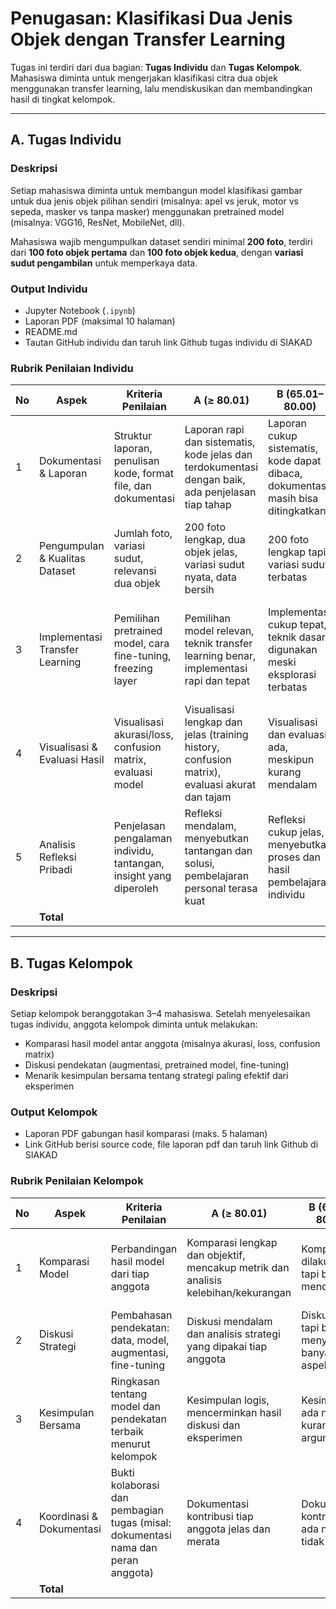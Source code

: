 # Penugasan: Klasifikasi Dua Jenis Objek dengan Transfer Learning

Tugas ini terdiri dari dua bagian: **Tugas Individu** dan **Tugas Kelompok**. Mahasiswa diminta untuk mengerjakan klasifikasi citra dua objek menggunakan transfer learning, lalu mendiskusikan dan membandingkan hasil di tingkat kelompok.

---

## A. Tugas Individu

### Deskripsi
Setiap mahasiswa diminta untuk membangun model klasifikasi gambar untuk dua jenis objek pilihan sendiri (misalnya: apel vs jeruk, motor vs sepeda, masker vs tanpa masker) menggunakan pretrained model (misalnya: VGG16, ResNet, MobileNet, dll).

Mahasiswa wajib mengumpulkan dataset sendiri minimal **200 foto**, terdiri dari **100 foto objek pertama** dan **100 foto objek kedua**, dengan **variasi sudut pengambilan** untuk memperkaya data.

### Output Individu
- Jupyter Notebook (`.ipynb`)
- Laporan PDF (maksimal 10 halaman)
- README.md
- Tautan GitHub individu dan taruh link Github tugas individu di SIAKAD

### Rubrik Penilaian Individu

| No | Aspek                          | Kriteria Penilaian                                                                                 | A (≥ 80.01)                                                                                                  | B (65.01–80.00)                                                                                     | C (50.01–65.00)                                                                 | D (≤ 50.00)                                                              | Bobot |
|----|--------------------------------|-----------------------------------------------------------------------------------------------------|--------------------------------------------------------------------------------------------------------------|------------------------------------------------------------------------------------------------------|----------------------------------------------------------------------------------|---------------------------------------------------------------------------|--------|
| 1  | Dokumentasi & Laporan          | Struktur laporan, penulisan kode, format file, dan dokumentasi                                     | Laporan rapi dan sistematis, kode jelas dan terdokumentasi dengan baik, ada penjelasan tiap tahap           | Laporan cukup sistematis, kode dapat dibaca, dokumentasi masih bisa ditingkatkan                   | Struktur kurang rapi, komentar kode dan dokumentasi minim                      | Laporan tidak sistematis, tidak ada komentar, sulit dipahami              | 25     |
| 2  | Pengumpulan & Kualitas Dataset | Jumlah foto, variasi sudut, relevansi dua objek                                                    | 200 foto lengkap, dua objek jelas, variasi sudut nyata, data bersih                                          | 200 foto lengkap tapi variasi sudut terbatas                                                       | Kurang dari 200 atau variasi sudut sangat minim                                | Dataset tidak sesuai instruksi                                           | 20     |
| 3  | Implementasi Transfer Learning | Pemilihan pretrained model, cara fine-tuning, freezing layer                                       | Pemilihan model relevan, teknik transfer learning benar, implementasi rapi dan tepat                        | Implementasi cukup tepat, teknik dasar digunakan meski eksplorasi terbatas                          | Implementasi kurang tepat atau pemilihan model tidak sesuai                   | Banyak kesalahan teknis, tidak memahami prinsip transfer learning         | 20     |
| 4  | Visualisasi & Evaluasi Hasil   | Visualisasi akurasi/loss, confusion matrix, evaluasi model                                         | Visualisasi lengkap dan jelas (training history, confusion matrix), evaluasi akurat dan tajam               | Visualisasi dan evaluasi ada, meskipun kurang mendalam                                            | Visualisasi terbatas, evaluasi tidak lengkap                                  | Tidak ada visualisasi atau evaluasi                                     | 20     |
| 5  | Analisis Refleksi Pribadi      | Penjelasan pengalaman individu, tantangan, insight yang diperoleh                                 | Refleksi mendalam, menyebutkan tantangan dan solusi, pembelajaran personal terasa kuat                     | Refleksi cukup jelas, menyebutkan proses dan hasil pembelajaran individu                           | Refleksi dangkal, hanya menceritakan proses secara umum                        | Tidak ada refleksi atau hanya mengulang isi laporan teknis                | 15     |
|    | **Total**                      |                                                                                                     |                                                                                                              |                                                                                                      |                                                                                  |                                                                           | **100** |

---

## B. Tugas Kelompok

### Deskripsi
Setiap kelompok beranggotakan 3–4 mahasiswa. Setelah menyelesaikan tugas individu, anggota kelompok diminta untuk melakukan:

- Komparasi hasil model antar anggota (misalnya akurasi, loss, confusion matrix)
- Diskusi pendekatan (augmentasi, pretrained model, fine-tuning)
- Menarik kesimpulan bersama tentang strategi paling efektif dari eksperimen

### Output Kelompok
- Laporan PDF gabungan hasil komparasi (maks. 5 halaman)
- Link GitHub berisi source code, file laporan pdf dan taruh link Github di SIAKAD

### Rubrik Penilaian Kelompok

| No | Aspek                      | Kriteria Penilaian                                                                 | A (≥ 80.01)                                                                       | B (65.01–80.00)                                                         | C (50.01–65.00)                                                | D (≤ 50.00)                                                       | Bobot |
|----|----------------------------|------------------------------------------------------------------------------------|-----------------------------------------------------------------------------------|------------------------------------------------------------------------|----------------------------------------------------------------|------------------------------------------------------------------|--------|
| 1  | Komparasi Model            | Perbandingan hasil model dari tiap anggota                                         | Komparasi lengkap dan objektif, mencakup metrik dan analisis kelebihan/kekurangan | Komparasi dilakukan tapi belum mendalam                                | Komparasi kurang jelas, hanya menampilkan hasil akhir saja      | Tidak ada komparasi hasil antar anggota                          | 40     |
| 2  | Diskusi Strategi           | Pembahasan pendekatan: data, model, augmentasi, fine-tuning                        | Diskusi mendalam dan analisis strategi yang dipakai tiap anggota                  | Diskusi ada tapi belum menyentuh banyak aspek                         | Diskusi umum dan dangkal, kurang eksplorasi                      | Tidak ada diskusi strategi                                       | 30     |
| 3  | Kesimpulan Bersama         | Ringkasan tentang model dan pendekatan terbaik menurut kelompok                   | Kesimpulan logis, mencerminkan hasil diskusi dan eksperimen                       | Kesimpulan ada namun kurang kuat argumennya                          | Kesimpulan kurang mewakili analisis                             | Tidak ada kesimpulan atau hanya berupa opini tanpa dasar         | 20     |
| 4  | Koordinasi & Dokumentasi   | Bukti kolaborasi dan pembagian tugas (misal: dokumentasi nama dan peran anggota)  | Dokumentasi kontribusi tiap anggota jelas dan merata                              | Dokumentasi kontribusi ada namun tidak merata                         | Satu-dua anggota dominan, dokumentasi minim                     | Tidak jelas siapa mengerjakan apa                                | 10     |
|    | **Total**                  |                                                                                    |                                                                                   |                                                                        |                                                                |                                                                  | **100** |
